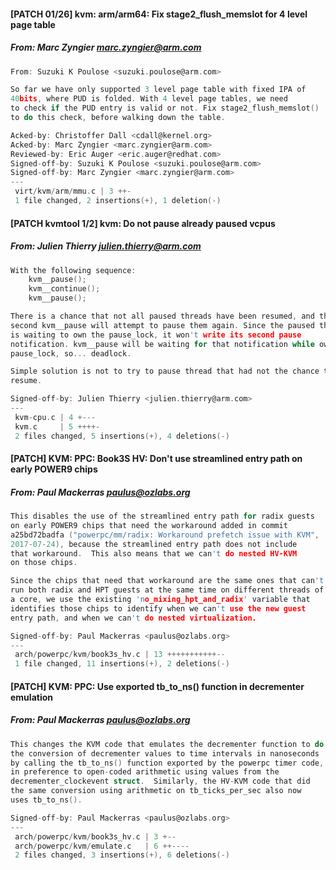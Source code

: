 #### [PATCH 01/26] kvm: arm/arm64: Fix stage2_flush_memslot for 4 level page table
##### From: Marc Zyngier <marc.zyngier@arm.com>

```c
From: Suzuki K Poulose <suzuki.poulose@arm.com>

So far we have only supported 3 level page table with fixed IPA of
40bits, where PUD is folded. With 4 level page tables, we need
to check if the PUD entry is valid or not. Fix stage2_flush_memslot()
to do this check, before walking down the table.

Acked-by: Christoffer Dall <cdall@kernel.org>
Acked-by: Marc Zyngier <marc.zyngier@arm.com>
Reviewed-by: Eric Auger <eric.auger@redhat.com>
Signed-off-by: Suzuki K Poulose <suzuki.poulose@arm.com>
Signed-off-by: Marc Zyngier <marc.zyngier@arm.com>
---
 virt/kvm/arm/mmu.c | 3 ++-
 1 file changed, 2 insertions(+), 1 deletion(-)

```
#### [PATCH kvmtool 1/2] kvm: Do not pause already paused vcpus
##### From: Julien Thierry <julien.thierry@arm.com>

```c
With the following sequence:
	kvm__pause();
	kvm__continue();
	kvm__pause();

There is a chance that not all paused threads have been resumed, and the
second kvm__pause will attempt to pause them again. Since the paused thread
is waiting to own the pause_lock, it won't write its second pause
notification. kvm__pause will be waiting for that notification while owning
pause_lock, so... deadlock.

Simple solution is not to try to pause thread that had not the chance to
resume.

Signed-off-by: Julien Thierry <julien.thierry@arm.com>
---
 kvm-cpu.c | 4 +---
 kvm.c     | 5 ++++-
 2 files changed, 5 insertions(+), 4 deletions(-)

```
#### [PATCH] KVM: PPC: Book3S HV: Don't use streamlined entry path on early POWER9 chips
##### From: Paul Mackerras <paulus@ozlabs.org>

```c
This disables the use of the streamlined entry path for radix guests
on early POWER9 chips that need the workaround added in commit
a25bd72badfa ("powerpc/mm/radix: Workaround prefetch issue with KVM",
2017-07-24), because the streamlined entry path does not include
that workaround.  This also means that we can't do nested HV-KVM
on those chips.

Since the chips that need that workaround are the same ones that can't
run both radix and HPT guests at the same time on different threads of
a core, we use the existing 'no_mixing_hpt_and_radix' variable that
identifies those chips to identify when we can't use the new guest
entry path, and when we can't do nested virtualization.

Signed-off-by: Paul Mackerras <paulus@ozlabs.org>
---
 arch/powerpc/kvm/book3s_hv.c | 13 +++++++++++--
 1 file changed, 11 insertions(+), 2 deletions(-)

```
#### [PATCH] KVM: PPC: Use exported tb_to_ns() function in decrementer emulation
##### From: Paul Mackerras <paulus@ozlabs.org>

```c
This changes the KVM code that emulates the decrementer function to do
the conversion of decrementer values to time intervals in nanoseconds
by calling the tb_to_ns() function exported by the powerpc timer code,
in preference to open-coded arithmetic using values from the
decrementer_clockevent struct.  Similarly, the HV-KVM code that did
the same conversion using arithmetic on tb_ticks_per_sec also now
uses tb_to_ns().

Signed-off-by: Paul Mackerras <paulus@ozlabs.org>
---
 arch/powerpc/kvm/book3s_hv.c | 3 +--
 arch/powerpc/kvm/emulate.c   | 6 ++----
 2 files changed, 3 insertions(+), 6 deletions(-)

```

